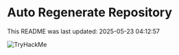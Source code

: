 # Auto Regenerate Repository

This README was last updated: 2025-05-23 04:12:57

 ![TryHackMe](https://tryhackme.com/badge/533634)